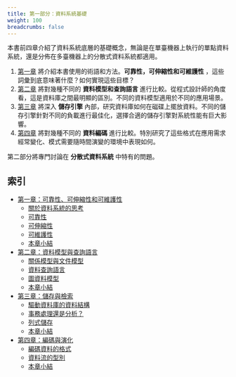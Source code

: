 ```yaml
---
title: 第一部分：資料系統基礎
weight: 100
breadcrumbs: false
---
```


本書前四章介紹了資料系統底層的基礎概念，無論是在單臺機器上執行的單點資料系統，還是分佈在多臺機器上的分散式資料系統都適用。

1. [第一章](/tw/ch1) 將介紹本書使用的術語和方法。**可靠性，可伸縮性和可維護性** ，這些詞彙到底意味著什麼？如何實現這些目標？
2. [第二章](/tw/ch2) 將對幾種不同的 **資料模型和查詢語言** 進行比較。從程式設計師的角度看，這是資料庫之間最明顯的區別。不同的資料模型適用於不同的應用場景。
3. [第三章](/tw/ch3) 將深入 **儲存引擎** 內部，研究資料庫如何在磁碟上擺放資料。不同的儲存引擎針對不同的負載進行最佳化，選擇合適的儲存引擎對系統性能有巨大影響。
4. [第四章](/tw/ch4) 將對幾種不同的 **資料編碼** 進行比較。特別研究了這些格式在應用需求經常變化、模式需要隨時間演變的環境中表現如何。

第二部分將專門討論在 **分散式資料系統** 中特有的問題。


## 索引

* [第一章：可靠性、可伸縮性和可維護性](/tw/ch1)
    * [關於資料系統的思考](/tw/ch1#關於資料系統的思考)
    * [可靠性](/tw/ch1#可靠性)
    * [可伸縮性](/tw/ch1#可伸縮性)
    * [可維護性](/tw/ch1#可維護性)
    * [本章小結](/tw/ch1#本章小結)
* [第二章：資料模型與查詢語言](/tw/ch2)
    * [關係模型與文件模型](/tw/ch2#關係模型與文件模型)
    * [資料查詢語言](/tw/ch2#資料查詢語言)
    * [圖資料模型](/tw/ch2#圖資料模型)
    * [本章小結](/tw/ch2#本章小結)
* [第三章：儲存與檢索](/tw/ch3)
    * [驅動資料庫的資料結構](/tw/ch3#驅動資料庫的資料結構)
    * [事務處理還是分析？](/tw/ch3#事務處理還是分析)
    * [列式儲存](/tw/ch3#列式儲存)
    * [本章小結](/tw/ch3#本章小結)
* [第四章：編碼與演化](/tw/ch4)
    * [編碼資料的格式](/tw/ch4#編碼資料的格式)
    * [資料流的型別](/tw/ch4#資料流的型別)
    * [本章小結](/tw/ch4#本章小結)